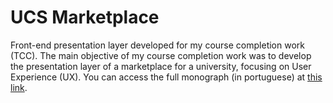 # UCS Marketplace

Front-end presentation layer developed for my course completion work (TCC).
The main objective of my course completion work was to develop the presentation layer of a marketplace for a university, focusing on User Experience (UX).
You can access the full monograph (in portuguese) at [this link](https://example.org/).